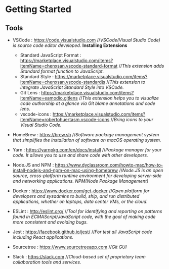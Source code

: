 # Getting Started

## Tools
- VSCode : https://code.visualstudio.com //*VSCode(Visual Studio Code) is source code editor developed.* 
  **Installing Extensions**
  - Standard JavaScript Format : https://marketplace.visualstudio.com/items?itemName=chenxsan.vscode-standard-format //*This extension adds Standard format function to JavaScript.*
  - Standard Style : https://marketplace.visualstudio.com/items?itemName=chenxsan.vscode-standardjs //*This extension to integrate JavaScript Standard Style into VSCode.*
  - Git Lens : https://marketplace.visualstudio.com/items?itemName=eamodio.gitlens //*This extension helps you to visualize code authorship at a glance via Git blame annotations and code lens.*
  - vscode-icons : https://marketplace.visualstudio.com/items?itemName=robertohuertasm.vscode-icons //*Bring icons to your Visual Studio Code.*

- HomeBrew : https://brew.sh //*Software package management system that simplifies the installation of software on macOS operating system.*
- Yarn : https://yarnpkg.com/en/docs/install //*Package manager for your code. It allows you to use and share code with other developers.*
- Node.JS and NPM : https://www.dyclassroom.com/howto-mac/how-to-install-nodejs-and-npm-on-mac-using-homebrew //*Node.JS is an open source, cross-platform runtime environment for developing server-side and networking applications. NPM(Node Package Management)*
- Docker : https://www.docker.com/get-docker //*Open platform for developers and sysadmins to build, ship, and run distributed applications, whether on laptops, data center VMs, or the cloud.*
- ESLint : http://eslint.org/  //*Tool for identifying and reporting on patterns found in ECMAScript/JavaScript code, with the goal of making code more consistent and avoiding bugs.*
- Jest : https://facebook.github.io/jest/  //*For test all JavaScript code including React applications.*
- Sourcetree : https://www.sourcetreeapp.com //*Git GUI*
- Slack : https://slack.com //*Cloud-based set of proprietary team collaboration tools and services.*
